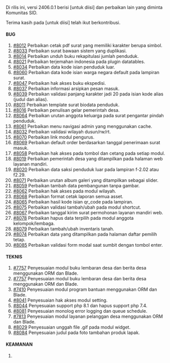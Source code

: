 Di rilis ini, versi 2406.0.1 berisi [untuk diisi] dan perbaikan lain yang diminta Komunitas SID.

Terima kasih pada [untuk diisi] telah ikut berkontribusi.


#### BUG

1. [#8012](https://github.com/OpenSID/OpenSID/issues/8012) Perbaikan cetak pdf surat yang memiliki karakter berupa simbol.
2. [#8033](https://github.com/OpenSID/OpenSID/issues/8033) Perbaikan surat bawaan sistem yang duplikasi.
3. [#8014](https://github.com/OpenSID/OpenSID/issues/8014) Perbaikan unduh buku rekapitulasi jumlah penduduk.
4. [#8021](https://github.com/OpenSID/OpenSID/issues/8021) Perbaikan terjemahan indonesia pada plugin datatables.
5. [#8034](https://github.com/OpenSID/OpenSID/issues/8034) Perbaikan data kode isian penduduk luar.
6. [#8060](https://github.com/OpenSID/OpenSID/issues/8060) Perbaikan data kode isian warga negara default pada lampiran surat.
7. [#8047](https://github.com/OpenSID/OpenSID/issues/8047) Perbaikan hak akses buku ekspedisi.
8. [#8037](https://github.com/OpenSID/OpenSID/issues/8037) Perbaikan informasi arsipkan pesan masuk.
9. [#8039](https://github.com/OpenSID/OpenSID/issues/8039) Perbaikan validasi panjang karakter jadi 20 pada isian kode alias (judul dan alias).
10. [#8011](https://github.com/OpenSID/OpenSID/issues/8011) Perbaikan template surat biodata penduduk.
11. [#8016](https://github.com/OpenSID/OpenSID/issues/8016) Perbaikan penulisan gelar pemerintah desa.
12. [#8064](https://github.com/OpenSID/OpenSID/issues/8064) Perbaikan urutan anggota keluarga pada surat pengantar pindah penduduk.
13. [#8061](https://github.com/OpenSID/OpenSID/issues/8061) Perbaikan menu navigasi admin yang menggunakan cache.
14. [#8032](https://github.com/OpenSID/OpenSID/issues/8032) Perbaikan validasi wilayah dusun/rw/rt.
15. [#8070](https://github.com/OpenSID/OpenSID/issues/8070) Perbaikan link modul pengurus.
16. [#8069](https://github.com/OpenSID/OpenSID/issues/8069) Perbaikan default order berdasarkan tanggal penerimaan surat masuk.
17. [#8058](https://github.com/OpenSID/OpenSID/issues/8058) Perbaikan hak akses pada tombol dan cetang pada setiap modul.
18. [#8019](https://github.com/OpenSID/OpenSID/issues/8019) Perbaikan pemerintah desa yang ditampilkan pada halaman web layanan mandiri.
19. [#8020](https://github.com/OpenSID/OpenSID/issues/8020) Perbaikan data saksi penduduk luar pada lampiran f-2.02 atau f2.29.
20. [#8071](https://github.com/OpenSID/OpenSID/issues/8071) Perbaikan urutan album galeri yang ditampilkan sebagai slider.
21. [#8059](https://github.com/OpenSID/OpenSID/issues/8059) Perbaikan tambah data pembangunan tanpa gambar.
22. [#8062](https://github.com/OpenSID/OpenSID/issues/8062) Perbaikan hak akses pada modul wilayah.
23. [#8068](https://github.com/OpenSID/OpenSID/issues/8068) Perbaikan format cetak laporan semua asset.
24. [#8065](https://github.com/OpenSID/OpenSID/issues/8065) Perbaikan hasil kode isian qr_code pada lampiran.
25. [#8075](https://github.com/OpenSID/OpenSID/issues/8075) Perbaikan validasi tambah/ubah pada modul shortcut.
26. [#8067](https://github.com/OpenSID/OpenSID/issues/8067) Perbaikan tanggal kirim surat permohonan layanan mandiri web.
27. [#8078](https://github.com/OpenSID/OpenSID/issues/8078) Perbaikan hapus data terpilih pada modul anggota kelompok/lembaga.
28. [#8079](https://github.com/OpenSID/OpenSID/issues/8079) Perbaikan tambah/ubah inventaris tanah.
29. [#8074](https://github.com/OpenSID/OpenSID/issues/8074) Perbaikan data yang ditampilkan pada halaman daftar pemilih tetap.
30. [#8085](https://github.com/OpenSID/OpenSID/issues/8085) Perbaikan validasi form modal saat sumbit dengan tombol enter.


#### TEKNIS

1. [#7757](https://github.com/OpenSID/OpenSID/issues/7757) Penyesuaian modul buku lembaran desa dan berita desa menggunakan ORM dan Blade.
1. [#7757](https://github.com/OpenSID/OpenSID/issues/7757) Penyesuaian modul buku lembaran desa dan berita desa menggunakan ORM dan Blade.
3. [#7410](https://github.com/OpenSID/OpenSID/issues/7410) Penyesuaian modul program bantuan menggunakan ORM dan Blade.
4. [#8041](https://github.com/OpenSID/OpenSID/issues/8041) Penyesuaian hak akses modul setting.
5. [#8044](https://github.com/OpenSID/OpenSID/issues/8044) Penyesuaian support php 8.1 dan hapus support php 7.4.
6. [#8081](https://github.com/OpenSID/OpenSID/issues/8081) Penyesuaian monolog error logging dan queue schedule.
7. [#7813](https://github.com/OpenSID/OpenSID/issues/7813) Penyesuaian modul layanan pelanggan desa menggunakan ORM dan Blade.
8. [#8029](https://github.com/OpenSID/OpenSID/issues/8029) Penyesuaian unggah file .gif pada modul widget.
9. [#8084](https://github.com/OpenSID/OpenSID/issues/8084) Penyesuaian judul pada foto tambahan produk lapak.


#### KEAMANAN

1.
